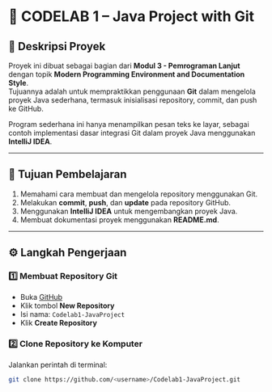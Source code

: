 # 🧩 CODELAB 1 – Java Project with Git

## 📘 Deskripsi Proyek
Proyek ini dibuat sebagai bagian dari **Modul 3 - Pemrograman Lanjut** dengan topik **Modern Programming Environment and Documentation Style**.  
Tujuannya adalah untuk mempraktikkan penggunaan **Git** dalam mengelola proyek Java sederhana, termasuk inisialisasi repository, commit, dan push ke GitHub.

Program sederhana ini hanya menampilkan pesan teks ke layar, sebagai contoh implementasi dasar integrasi Git dalam proyek Java menggunakan **IntelliJ IDEA**.

---

## 🚀 Tujuan Pembelajaran
1. Memahami cara membuat dan mengelola repository menggunakan Git.
2. Melakukan **commit**, **push**, dan **update** pada repository GitHub.
3. Menggunakan **IntelliJ IDEA** untuk mengembangkan proyek Java.
4. Membuat dokumentasi proyek menggunakan **README.md**.

---

## ⚙️ Langkah Pengerjaan

### 1️⃣ Membuat Repository Git
- Buka [GitHub](https://github.com)
- Klik tombol **New Repository**
- Isi nama: `Codelab1-JavaProject`
- Klik **Create Repository**

### 2️⃣ Clone Repository ke Komputer
Jalankan perintah di terminal:
```bash
git clone https://github.com/<username>/Codelab1-JavaProject.git